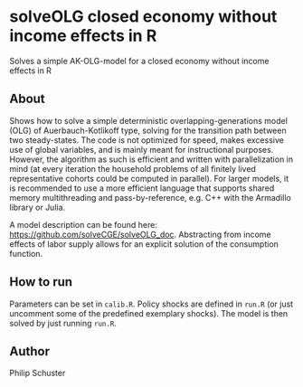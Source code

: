 # solveOLG closed economy without income effects in R
Solves a simple AK-OLG-model for a closed economy without income effects in R

## About
Shows how to solve a simple deterministic overlapping-generations model (OLG) of Auerbauch-Kotlikoff type, solving for the transition path between two steady-states. The code is not optimized for speed, makes excessive use of global variables, and is mainly meant for instructional purposes. However, the algorithm as such is efficient and written with parallelization in mind (at every iteration the household problems of all finitely lived representative cohorts could be computed in parallel). For larger models, it is recommended to use a more efficient language that supports shared memory multithreading and pass-by-reference, e.g. C++ with the Armadillo library or Julia.

A model description can be found here: <https://github.com/solveCGE/solveOLG_doc>. Abstracting from income effects of labor supply allows for an explicit solution of the consumption function.

## How to run
Parameters can be set in `calib.R`. Policy shocks are defined in `run.R` (or just uncomment some of the predefined exemplary shocks). The model is then solved by just running `run.R`. 

## Author
Philip Schuster
